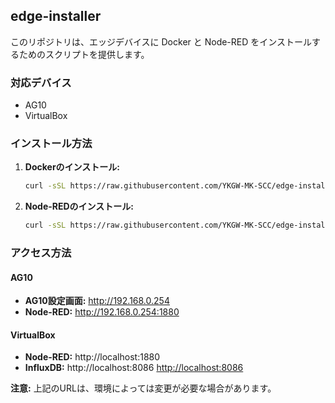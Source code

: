 ## edge-installer

このリポジトリは、エッジデバイスに Docker と Node-RED をインストールするためのスクリプトを提供します。

### 対応デバイス

- AG10
- VirtualBox

### インストール方法

1. **Dockerのインストール:**
   ```bash
   curl -sSL https://raw.githubusercontent.com/YKGW-MK-SCC/edge-installer/main/inst_docker.sh | bash
   ```

2. **Node-REDのインストール:**
   ```bash
   curl -sSL https://raw.githubusercontent.com/YKGW-MK-SCC/edge-installer/main/inst_nodered.sh | bash
   ```

### アクセス方法

#### AG10

- **AG10設定画面:** http://192.168.0.254
- **Node-RED:** http://192.168.0.254:1880 

#### VirtualBox

- **Node-RED:** http://localhost:1880
- **InfluxDB:** http://localhost:8086 <a href="http://localhost:8086" target="_blank">http://localhost:8086</a>


**注意:** 上記のURLは、環境によっては変更が必要な場合があります。 
